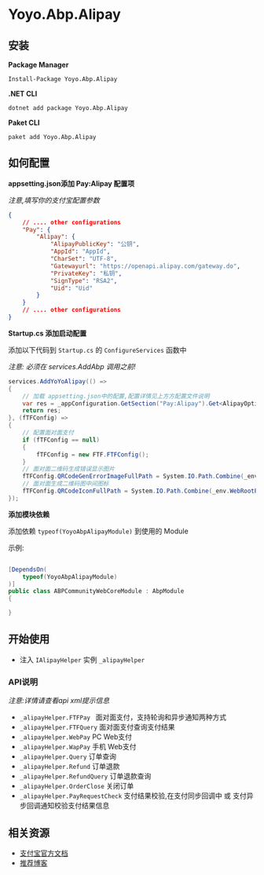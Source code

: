 # Yoyo.Abp.Alipay

## 安装
**Package Manager**
```
Install-Package Yoyo.Abp.Alipay
```
**.NET CLI**
```
dotnet add package Yoyo.Abp.Alipay
```
**Paket CLI**
```
paket add Yoyo.Abp.Alipay
```

## 如何配置


**appsetting.json添加 Pay:Alipay 配置项**

*注意,填写你的支付宝配置参数*

``` json
{
    // .... other configurations
	"Pay": {
		"Alipay": {
			"AlipayPublicKey": "公钥",
			"AppId": "AppId",
			"CharSet": "UTF-8",
			"Gatewayurl": "https://openapi.alipay.com/gateway.do",
			"PrivateKey": "私钥",
			"SignType": "RSA2",
			"Uid": "Uid"
		}
	}
    // .... other configurations
}
```
 


**Startup.cs 添加启动配置**

添加以下代码到 `Startup.cs` 的 `ConfigureServices` 函数中

*注意: 必须在  services.AddAbp 调用之前!*

``` cs
services.AddYoYoAlipay(() =>
{
	// 加载 appsetting.json中的配置,配置详情见上方方配置文件说明
    var res = _appConfiguration.GetSection("Pay:Alipay").Get<AlipayOptions>();
    return res;
}, (fTFConfig) =>
{
	// 配置面对面支付
    if (fTFConfig == null)
    {
        fTFConfig = new FTF.FTFConfig();
    }
	// 面对面二维码生成错误显示图片
    fTFConfig.QRCodeGenErrorImageFullPath = System.IO.Path.Combine(_env.WebRootPath, "imgs", "pay", "alipay_error.png");
	// 面对面生成二维码图中间图标
    fTFConfig.QRCodeIconFullPath = System.IO.Path.Combine(_env.WebRootPath, "imgs", "pay", "alipay.png");
});
```

**添加模块依赖**

添加依赖 `typeof(YoyoAbpAlipayModule)` 到使用的 Module

示例:
``` cs

[DependsOn(
    typeof(YoyoAbpAlipayModule)
)]
public class ABPCommunityWebCoreModule : AbpModule
{

}

```
## 开始使用

* 注入 `IAlipayHelper` 实例 `_alipayHelper`

### API说明
*注意:详情请查看api xml提示信息*

* `_alipayHelper.FTFPay `
    面对面支付，支持轮询和异步通知两种方式
* `_alipayHelper.FTFQuery` 
    面对面支付查询支付结果
* `_alipayHelper.WebPay`
    PC Web支付
* `_alipayHelper.WapPay`
    手机 Web支付
* `_alipayHelper.Query`
    订单查询
* `_alipayHelper.Refund` 
    订单退款
* `_alipayHelper.RefundQuery`
    订单退款查询
* `_alipayHelper.OrderClose` 
    关闭订单
* `_alipayHelper.PayRequestCheck` 
    支付结果校验,在支付同步回调中 或 支付异步回调通知校验支付结果信息


## 相关资源
* [支付宝官方文档](https://docs.open.alipay.com/270/105899/)
* [推荐博客](https://www.cnblogs.com/stulzq/category/1088543.html)
